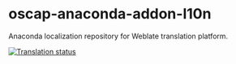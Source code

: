 # oscap-anaconda-addon-l10n
Anaconda localization repository for Weblate translation platform.

[![Translation status](https://translate.fedoraproject.org/widgets/oscap-anaconda-addon/-/open-graph.png)](https://translate.fedoraproject.org/engage/oscap-anaconda-addon/?utm_source=widget)
